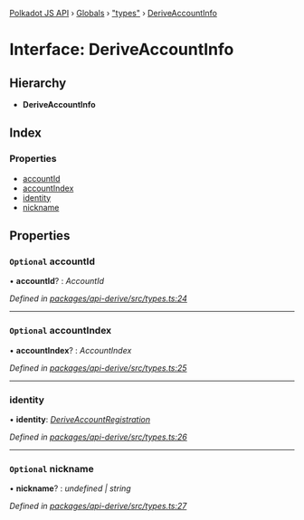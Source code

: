 [Polkadot JS API](../README.md) › [Globals](../globals.md) › ["types"](../modules/_types_.md) › [DeriveAccountInfo](_types_.deriveaccountinfo.md)

# Interface: DeriveAccountInfo

## Hierarchy

* **DeriveAccountInfo**

## Index

### Properties

* [accountId](_types_.deriveaccountinfo.md#optional-accountid)
* [accountIndex](_types_.deriveaccountinfo.md#optional-accountindex)
* [identity](_types_.deriveaccountinfo.md#identity)
* [nickname](_types_.deriveaccountinfo.md#optional-nickname)

## Properties

### `Optional` accountId

• **accountId**? : *AccountId*

*Defined in [packages/api-derive/src/types.ts:24](https://github.com/polkadot-js/api/blob/9196ce85a/packages/api-derive/src/types.ts#L24)*

___

### `Optional` accountIndex

• **accountIndex**? : *AccountIndex*

*Defined in [packages/api-derive/src/types.ts:25](https://github.com/polkadot-js/api/blob/9196ce85a/packages/api-derive/src/types.ts#L25)*

___

###  identity

• **identity**: *[DeriveAccountRegistration](_types_.deriveaccountregistration.md)*

*Defined in [packages/api-derive/src/types.ts:26](https://github.com/polkadot-js/api/blob/9196ce85a/packages/api-derive/src/types.ts#L26)*

___

### `Optional` nickname

• **nickname**? : *undefined | string*

*Defined in [packages/api-derive/src/types.ts:27](https://github.com/polkadot-js/api/blob/9196ce85a/packages/api-derive/src/types.ts#L27)*
